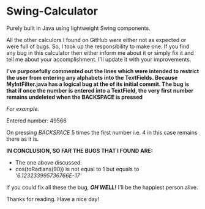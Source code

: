 # Swing-Calculator
Purely built in Java using lightweight Swing components.

All the other calculors I found on GitHub were either not as expected or were full of bugs. So, I took up the responsibility to make one.
If you find any bug in this calculator then either inform me about it or simply fix it and tell me about your accomplishment. I'll update it with your improvements.

**I've purposefully commented out the lines which were intended to restrict the user from entering any alphabets into the TextFields.
Because MyIntFilter.java has a logical bug at the of its initial commit. The bug is that if once the number is entered into a TextField,
the very first number remains undeleted when the BACKSPACE is pressed**

*For example.*

Entered number: 49566

On pressing *BACKSPACE* 5 times the first number i.e. 4 in this case remains there as it is.

**IN CONCLUSION, SO FAR THE BUGS THAT I FOUND ARE:**
* The one above discussed.
* cos(toRadians(90)) is not equal to 1 but equals to <i>'6.123233995736766E-17'</i>

If you could fix all these the bug, ***OH WELL!*** I'll be the happiest person alive.

Thanks for reading. Have a nice day!
